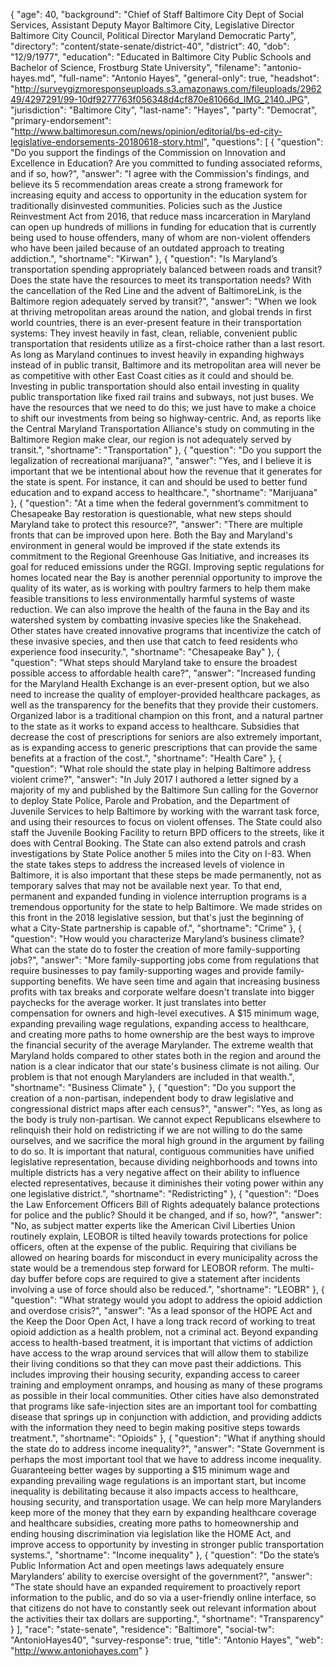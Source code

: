 {
  "age": 40,
  "background": "Chief of Staff Baltimore City Dept of Social Services, Assistant Deputy Mayor Baltimore City, Legislative Director Baltimore City Council, Political Director Maryland Democratic Party",
  "directory": "content/state-senate/district-40",
  "district": 40,
  "dob": "12/9/1977",
  "education": "Educated in Baltimore City Public Schools and Bachelor of Science, Frostburg State University",
  "filename": "antonio-hayes.md",
  "full-name": "Antonio Hayes",
  "general-only": true,
  "headshot": "http://surveygizmoresponseuploads.s3.amazonaws.com/fileuploads/296249/4297291/99-10df9277763f056348d4cf870e81066d_IMG_2140.JPG",
  "jurisdiction": "Baltimore City",
  "last-name": "Hayes",
  "party": "Democrat",
  "primary-endorsement": "http://www.baltimoresun.com/news/opinion/editorial/bs-ed-city-legislative-endorsements-20180618-story.html",
  "questions": [
    {
      "question": "Do you support the findings of the Commission on Innovation and Excellence in Education? Are you committed to funding associated reforms, and if so, how?",
      "answer": "I agree with the Commission's findings, and believe its 5 recommendation areas create a strong framework for increasing equity and access to opportunity in the education system for traditionally disinvested communities. Policies such as the Justice Reinvestment Act from 2016, that reduce mass incarceration in Maryland can open up hundreds of millions in funding for education that is currently being used to house offenders, many of whom are non-violent offenders who have been jailed because of an outdated approach to treating addiction.",
      "shortname": "Kirwan"
    },
    {
      "question": "Is Maryland’s transportation spending appropriately balanced between roads and transit? Does the state have the resources to meet its transportation needs? With the cancellation of the Red Line and the advent of BaltimoreLink, is the Baltimore region adequately served by transit?",
      "answer": "When we look at thriving metropolitan areas around the nation, and global trends in first world countries, there is an ever-present feature in their transportation systems: They invest heavily in fast, clean, reliable, convenient public transportation that residents utilize as a first-choice rather than a last resort. As long as Maryland continues to invest heavily in expanding highways instead of in public transit, Baltimore and its metropolitan area will never be as competitive with other East Coast cities as it could and should be. Investing in public transportation should also entail investing in quality public transportation like fixed rail trains and subways, not just buses. We have the resources that we need to do this; we just have to make a choice to shift our investments from being so highway-centric. And, as reports like the Central Maryland Transportation Alliance's study on commuting in the Baltimore Region make clear, our region is not adequately served by transit.",
      "shortname": "Transportation"
    },
    {
      "question": "Do you support the legalization of recreational marijuana?",
      "answer": "Yes, and I believe it is important that we be intentional about how the revenue that it generates for the state is spent. For instance, it can and should be used to better fund education and to expand access to healthcare.",
      "shortname": "Marijuana"
    },
    {
      "question": "At a time when the federal government’s commitment to Chesapeake Bay restoration is questionable, what new steps should Maryland take to protect this resource?",
      "answer": "There are multiple fronts that can be improved upon here. Both the Bay and Maryland's environment in general would be improved if the state extends its commitment to the Regional Greenhouse Gas Initiative, and increases its goal for reduced emissions under the RGGI. Improving septic regulations for homes located near the Bay is another perennial opportunity to improve the quality of its water, as is working with poultry farmers to help them make feasible transitions to less environmentally harmful systems of waste reduction. We can also improve the health of the fauna in the Bay and its watershed system by combatting invasive species like the Snakehead. Other states have created innovative programs that incentivize the catch of these invasive species, and then use that catch to feed residents who experience food insecurity.",
      "shortname": "Chesapeake Bay"
    },
    {
      "question": "What steps should Maryland take to ensure the broadest possible access to affordable health care?",
      "answer": "Increased funding for the Maryland Health Exchange is an ever-present option, but we also need to increase the quality of employer-provided healthcare packages, as well as the transparency for the benefits that they provide their customers. Organized labor is a traditional champion on this front, and a natural partner to the state as it works to expand access to healthcare. Subsidies that decrease the cost of prescriptions for seniors are also extremely important, as is expanding access to generic prescriptions that can provide the same benefits at a fraction of the cost.",
      "shortname": "Health Care"
    },
    {
      "question": "What role should the state play in helping Baltimore address violent crime?",
      "answer": "In July 2017 I authored a letter signed by a majority of my and published by the Baltimore Sun calling for the Governor to deploy State Police, Parole and Probation, and the Department of Juvenile Services to help Baltimore by working with the warrant task force, and using their resources to focus on violent offenses. The State could also staff the Juvenile Booking Facility to return BPD officers to the streets, like it does with Central Booking. The State can also extend patrols and crash investigations by State Police another 5 miles into the City on I-83. When the state takes steps to address the increased levels of violence in Baltimore, it is also important that these steps be made permanently, not as temporary salves that may not be available next year. To that end, permanent and expanded funding in violence interruption programs is a tremendous opportunity for the state to help Baltimore. We made strides on this front in the 2018 legislative session, but that's just the beginning of what a City-State partnership is capable of.",
      "shortname": "Crime"
    },
    {
      "question": "How would you characterize Maryland’s business climate? What can the state do to foster the creation of more family-supporting jobs?",
      "answer": "More family-supporting jobs come from regulations that require businesses to pay family-supporting wages and provide family-supporting benefits. We have seen time and again that increasing business profits with tax breaks and corporate welfare doesn't translate into bigger paychecks for the average worker. It just translates into better compensation for owners and high-level executives. A $15 minimum wage, expanding prevailing wage regulations, expanding access to healthcare, and creating more paths to home ownership are the best ways to improve the financial security of the average Marylander. The extreme wealth that Maryland holds compared to other states both in the region and around the nation is a clear indicator that our state's business climate is not ailing. Our problem is that not enough Marylanders are included in that wealth.",
      "shortname": "Business Climate"
    },
    {
      "question": "Do you support the creation of a non-partisan, independent body to draw legislative and congressional district maps after each census?",
      "answer": "Yes, as long as the body is truly non-partisan. We cannot expect Republicans elsewhere to relinquish their hold on redistricting if we are not willing to do the same ourselves, and we sacrifice the moral high ground in the argument by failing to do so. It is important that natural, contiguous communities have unified legislative representation, because dividing neighborhoods and towns into multiple districts has a very negative affect on their ability to influence elected representatives, because it diminishes their voting power within any one legislative district.",
      "shortname": "Redistricting"
    },
    {
      "question": "Does the Law Enforcement Officers Bill of Rights adequately balance protections for police and the public? Should it be changed, and if so, how?",
      "answer": "No, as subject matter experts like the American Civil Liberties Union routinely explain, LEOBOR is tilted heavily towards protections for police officers, often at the expense of the public. Requiring that civilians be allowed on hearing boards for misconduct in every municipality across the state would be a tremendous step forward for LEOBOR reform. The multi-day buffer before cops are required to give a statement after incidents involving a use of force should also be reduced.",
      "shortname": "LEOBR"
    },
    {
      "question": "What strategy would you adopt to address the opioid addiction and overdose crisis?",
      "answer": "As a lead sponsor of the HOPE Act and the Keep the Door Open Act, I have a long track record of working to treat opioid addiction as a health problem, not a criminal act. Beyond expanding access to health-based treatment, it is important that victims of addiction have access to the wrap around services that will allow them to stabilize their living conditions so that they can move past their addictions. This includes improving their housing security, expanding access to career training and employment onramps, and housing as many of these programs as possible in their local communities. Other cities have also demonstrated that programs like safe-injection sites are an important tool for combatting disease that springs up in conjunction with addiction, and providing addicts with the information they need to begin making positive steps towards treatment.",
      "shortname": "Opioids"
    },
    {
      "question": "What if anything should the state do to address income inequality?",
      "answer": "State Government is perhaps the most important tool that we have to address income inequality. Guaranteeing better wages by supporting a $15 minimum wage and expanding prevailing wage regulations is an important start, but income inequality is debilitating because it also impacts access to healthcare, housing security, and transportation usage. We can help more Marylanders keep more of the money that they earn by expanding healthcare coverage and healthcare subsidies, creating more paths to homeownership and ending housing discrimination via legislation like the HOME Act, and improve access to opportunity by investing in stronger public transportation systems.",
      "shortname": "Income inequality"
    },
    {
      "question": "Do the state’s Public Information Act and open meetings laws adequately ensure Marylanders’ ability to exercise oversight of the government?",
      "answer": "The state should have an expanded requirement to proactively report information to the public, and do so via a user-friendly online interface, so that citizens do not have to constantly seek out relevant information about the activities their tax dollars are supporting.",
      "shortname": "Transparency"
    }
  ],
  "race": "state-senate",
  "residence": "Baltimore",
  "social-tw": "AntonioHayes40",
  "survey-response": true,
  "title": "Antonio Hayes",
  "web": "http://www.antoniohayes.com"
}
